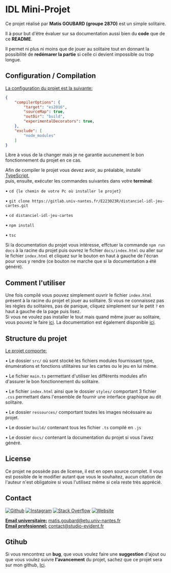 # IDL Mini-Projet

Ce projet réalisé par **Matis GOUBARD (groupe 287O)** est un simple solitaire.

Il à pour but d'être évaluer sur sa documentation aussi bien du **code** que de ce **README**.

Il permet ni plus ni moins que de jouer au solitaire tout en donnant la possibilité de **redémarer la partie** si celle ci devient impossible ou trop longue.
<br>

## Configuration / Compilation

<ins>La configuration du projet est la suivante:</ins>
```JSON
{
    "compilerOptions": {
        "target": "es2016",
        "sourceMap": true,
        "outDir": "build",
        "experimentalDecorators": true,
    },
    "exclude": [
        "node_modules"
    ]
}
```
Libre à vous de la changer mais je ne garantie aucunement le bon fonctionnement du projet en ce cas.
<br>

Afin de compiler le projet vous devez avoir, au préalable, installé [TypeScript](https://www.typescriptlang.org/),<br>
puis, ensuite, exécuter les commandes suivantes dans votre **terminal**:

• `cd {le chemin de votre Pc où installer le projet}`

• `git clone https://gitlab.univ-nantes.fr/E223023R/distanciel-idl-jeu-cartes.git`

• `cd distanciel-idl-jeu-cartes`

• `npm install`

• `tsc`
<br>

Si la documentation du projet vous intéresse, effctuer la commande `npm run docs` à la racine du projet puis ouvrez le fichier `docs/index.html` ou aller sur le fichier `index.html` et cliquez sur le bouton en haut à gauche de l'écran pour vous y rendre (ce bouton ne marche que si la documentation a été généré).
<br>

## Comment l'utiliser

Une fois compilé vous pouvez simplement ouvrir le fichier `index.html` présent à la racine du projet et jouer au solitaire.
Si vous ne connaissez pas les règles du solitaires, pas de panique, cliquez simplement sur le petit `?` en haut à gauche de la page puis lisez.
<br>
Si vous ne voulez pas installer le tout mais quand même jouer au solitaire, vous pouvez le faire [ici](https://idlsolitaire.studio-evident.fr).
La documentation est également disponible [ici](https://idlsolitaire.studio-evident.fr/docs).
<br>

## Structure du projet

<ins>Le projet comporte:</ins>

• Le dossier `src/` où sont stocké les fichiers modules fournissant type, énumérations et fonctions utilitaires sur les cartes ou le jeu en lui même.

• Le fichier `main.ts` permettant d'utiliser les différents modules afin d'assurer le bon fonctionnement du solitaire.

• Le fichier `index.html` ainsi que le dossier `styles/` comportant 3 fichier `.css` permettant dans l'ensemble de fournir une interface graphique au dit solitaire.

• Le dossier `ressources/` comportant toutes les images nécéssaire au projet.

• Le dossier `build/` contenant tous les fichier `.ts` compilé en `.js`

• Le dossier `docs/` contenant la documentation du projet si vous l'avez généré.
<br>

## License

Ce projet ne possède pas de license, il est en open source complet.
Il vous est possible de le modifier autant que vous le souhaitez, aucun citation de l'auteur n'est obligatoire si vous l'utilisez même si cela reste très apprécié.
<br>

## Contact

[![Github](https://img.shields.io/badge/Github-%23161b22.svg?logo=Github&logoColor=white)](https://github.com/TheMisterObvious) [![Instagram](https://img.shields.io/badge/Instagram-%23E4405F.svg?logo=Instagram&logoColor=white)](https://instagram.com/matis.goubard) [![Stack Overflow](https://img.shields.io/badge/-Stackoverflow-FE7A16?logo=stack-overflow&logoColor=white)](https://stackoverflow.com/users/20817296) [![Website](https://img.shields.io/website?down_color=red&down_message=down&up_color=green&up_message=up&url=https%3A%2F%2Fstudio-evident.fr)](https://studio-evident.fr)

<ins>**Email universitaire:**</ins> [matis.goubard@etu.univ-nantes.fr](mailto:matis.goubard@etu.univ-nantes.fr)<br>
<ins>**Email profesionnel:**</ins> [contact@studio-evident.fr](mailto:contact@studio-evident.fr)
<br>

## Gtihub

Si vous rencontrez un **bug**, que vous voulez faire une **suggestion** d'ajout ou que vous voulez suivre **l'avancement** du projet, sachez que ce projet sera sur mon github, [Ici](https://github.com/TheMisterObvious/IDLSolitaire).